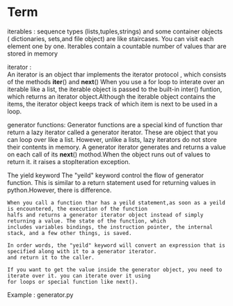 # Term

iterables : 
    sequence types (lists,tuples,strings) and some container objects ( dictionaries, sets,and file object) 
    are like staircases. You can visit each element one by one. Iterables contain a countable number of values
    thar are stored in memory

iterator  :  
    An iterator is an object thar implements the iterator protocol , which consists of the methods __iter__()
    and __next__()
    When you use a for loop to interate over an iterable like a list, the iterable object is passed to the
    built-in inter() funtion, which returns an iterator object.Although the iterable object contains the items,
    the iterator object keeps track of which item is  next to be used in a loop.

generator functions:
    Generator functions are a special kind of function thar return a lazy iterator called a generator iterator.
    These are object that you can loop over like a list. However, unlike a lists, lazy iterators do not store 
    their contents in memory.
    A generator iterator generates and returns a value on each call of its __next__() mothod.When the object runs out of
    values to return it. it raises a stopIteration exception.

The yield keyword
    The "yeild" keyword control the flow of generator function. This is similar to a return statement used for returning 
    values  in python.However, there is difference.

    When you call a function thar has a yeild statement,as soon as a yeild is encountered, the execution of the function
    halfs and returns a generator iterator object instead of simply returning a value. The state of the function, which
    includes variables bindings, the instruction pointer, the internal stack, and a few other things, is saved.

    In order words, the "yeild" keyword will convert an expression that is specified along with it to a generator iterator.
    and return it to the caller.

    If you want to get the value inside the generator object, you need to iterate over it. you can iterate over it using 
    for loops or special function like next().

Example : generator.py






